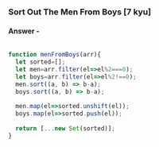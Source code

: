 ### Sort Out The Men From Boys [7 kyu]

#### Answer - 

```js

function menFromBoys(arr){
  let sorted=[];
  let men=arr.filter(el=>el%2===0);
  let boys=arr.filter(el=>el%2!==0);
  men.sort((a, b) => b-a); 
  boys.sort((a, b) => b-a); 
  
  men.map(el=>sorted.unshift(el));
  boys.map(el=>sorted.push(el));
  
  return [...new Set(sorted)];
}

```